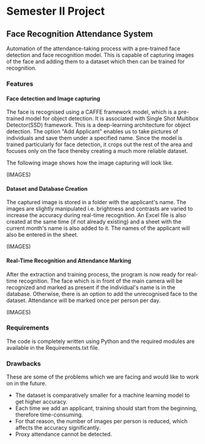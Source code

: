 # Semester II Project

## Face Recognition Attendance System


Automation of the attendance-taking process with a pre-trained face detection and face recognition model. This is capable of capturing images of the face and adding them to a dataset which then can be trained for recognition.

### Features
#### Face detection and Image capturing

The face is recognised using a CAFFE framework model, which is a pre-trained model for object detection. It is associated with Single Shot Multibox Detector(SSD) framework. This is a deep-learning architecture for object detection. 
The option "Add Applicant" enables us to take pictures of individuals and save them under a specified name. Since the model is trained particularly for face detection, it crops out the rest of the area and focuses only on the face thereby creating a much more reliable dataset.

The following image shows how the image capturing will look like.

(IMAGES)

#### Dataset and Database Creation

The captured image is stored in a folder with the applicant's name. The images are slightly manipulated i.e. brightness and contrasts are varied to increase the accuracy during real-time recognition. An Excel file is also created at the same time (if not already existing) and a sheet with the current month's name is also added to it. 
The names of the applicant will also be entered in the sheet.

(IMAGES)

#### Real-Time Recognition and Attendance Marking

After the extraction and training process, the program is now ready for real-time recognition. The face which is in front of the main camera will be recognized and marked as present if the individual's name is in the database. Otherwise, there is an option to add the unrecognised face to the dataset. Attendance will be marked once per person per day.

(IMAGES)

### Requirements

The code is completely written using Python and the required modules are available in the Requirements.txt file.

### Drawbacks

These are some of the problems which we are facing and would like to work on in the future.

* The dataset is comparatively smaller for a machine learning model to get higher accuracy.
* Each time we add an applicant, training should start from the beginning, therefore time-consuming.
* For that reason, the number of images per person is reduced, which affects the accuracy significantly.
* Proxy attendance cannot be detected.







